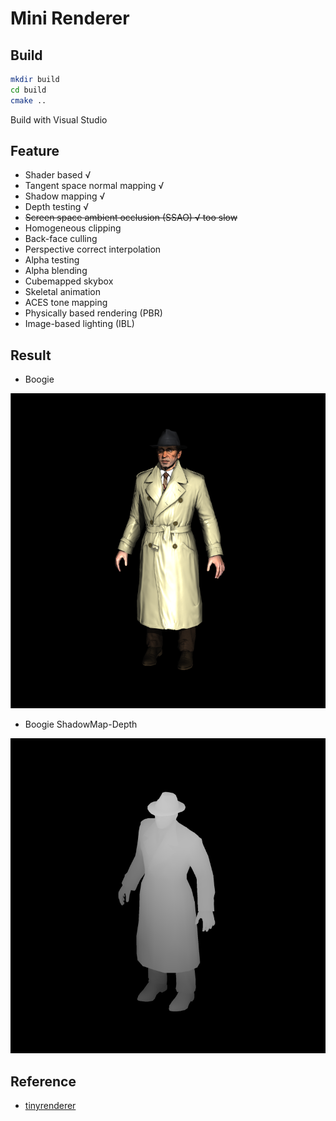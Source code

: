 # Mini Renderer

## Build

```bash
mkdir build
cd build
cmake ..
```

Build with Visual Studio

## Feature 

+ Shader based √
+ Tangent space normal mapping √
+ Shadow mapping √
+ Depth testing √
+ ~~Screen space ambient occlusion (SSAO) √ too slow~~
+ Homogeneous clipping
+ Back-face culling
+ Perspective correct interpolation
+ Alpha testing
+ Alpha blending
+ Cubemapped skybox
+ Skeletal animation
+ ACES tone mapping
+ Physically based rendering (PBR)
+ Image-based lighting (IBL)

## Result

+ Boogie

![boogie.PNG](./images/boogie.PNG)


+ Boogie ShadowMap-Depth

![boogieDepth.PNG](./images/boogieDepth.PNG)


## Reference

+ [tinyrenderer](https://github.com/ssloy/tinyrenderer)